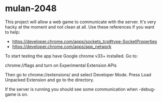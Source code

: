 mulan-2048
==========

This project will allow a web game to communicate with the server. It's very hacky at the moment and not clean at all. Use these references if you want to help:

- https://developer.chrome.com/apps/sockets_tcp#type-SocketProperties
- https://developer.chrome.com/apps/app_network

To start testing the app have Google chrome v33+ installed. Go to:

chrome://flags and turn on Experimental Extension APIs

Then go to chrome://extensions/ and select Developer Mode. Press Load Unpacked Extension and go to the directory. 

If the server is running you should see some communication when -debug-game is on. 

